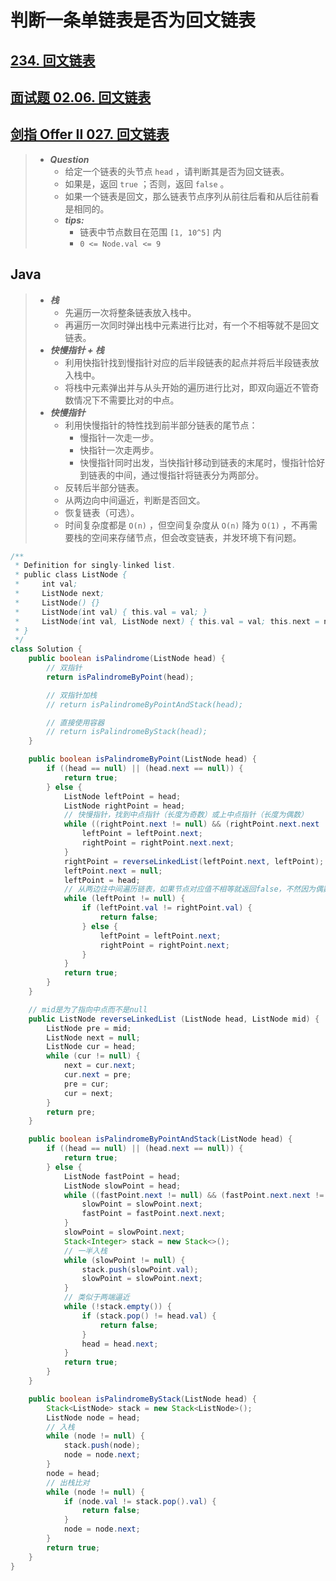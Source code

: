 # 判断一条单链表是否为回文链表

## [234. 回文链表](https://leetcode.cn/problems/palindrome-linked-list/)

## [面试题 02.06. 回文链表](https://leetcode.cn/problems/palindrome-linked-list-lcci/)

## [剑指 Offer II 027. 回文链表](https://leetcode.cn/problems/aMhZSa/)

> - ***Question***
>   - 给定一个链表的头节点 `head` ，请判断其是否为回文链表。
>   - 如果是，返回 `true` ；否则，返回 `false` 。
>   - 如果一个链表是回文，那么链表节点序列从前往后看和从后往前看是相同的。
>   - ***tips:***
>     - 链表中节点数目在范围 `[1, 10^5]` 内
>     - `0 <= Node.val <= 9`

## Java

> - ***栈***
>   - 先遍历一次将整条链表放入栈中。
>   - 再遍历一次同时弹出栈中元素进行比对，有一个不相等就不是回文链表。
> - ***快慢指针 + 栈***
>   - 利用快指针找到慢指针对应的后半段链表的起点并将后半段链表放入栈中。
>   - 将栈中元素弹出并与从头开始的遍历进行比对，即双向逼近不管奇数情况下不需要比对的中点。
> - ***快慢指针***  
>   - 利用快慢指针的特性找到前半部分链表的尾节点：
>     - 慢指针一次走一步。
>     - 快指针一次走两步。
>     - 快慢指针同时出发，当快指针移动到链表的末尾时，慢指针恰好到链表的中间，通过慢指针将链表分为两部分。
>   - 反转后半部分链表。
>   - 从两边向中间逼近，判断是否回文。
>   - 恢复链表（可选）。
>   - 时间复杂度都是 `O(n)` ，但空间复杂度从 `O(n)` 降为 `O(1)` ，不再需要栈的空间来存储节点，但会改变链表，并发环境下有问题。

```java
/**
 * Definition for singly-linked list.
 * public class ListNode {
 *     int val;
 *     ListNode next;
 *     ListNode() {}
 *     ListNode(int val) { this.val = val; }
 *     ListNode(int val, ListNode next) { this.val = val; this.next = next; }
 * }
 */
class Solution {
    public boolean isPalindrome(ListNode head) {
        // 双指针
        return isPalindromeByPoint(head);

        // 双指针加栈
        // return isPalindromeByPointAndStack(head);

        // 直接使用容器
        // return isPalindromeByStack(head);
    }

    public boolean isPalindromeByPoint(ListNode head) {
        if ((head == null) || (head.next == null)) {
            return true;
        } else {
            ListNode leftPoint = head;
            ListNode rightPoint = head;
            // 快慢指针，找到中点指针（长度为奇数）或上中点指针（长度为偶数）
            while ((rightPoint.next != null) && (rightPoint.next.next != null)) {
                leftPoint = leftPoint.next;
                rightPoint = rightPoint.next.next;
            }
            rightPoint = reverseLinkedList(leftPoint.next, leftPoint);
            leftPoint.next = null;
            leftPoint = head;
            // 从两边往中间遍历链表，如果节点对应值不相等就返回false，不然因为偶数长度的缘故，leftPoint总是会先于或者与rightPoint同时碰到（上）中点的next（null），结束循环返回true
            while (leftPoint != null) {
                if (leftPoint.val != rightPoint.val) {
                    return false;
                } else {
                    leftPoint = leftPoint.next;
                    rightPoint = rightPoint.next;
                }
            }
            return true;
        }
    }

    // mid是为了指向中点而不是null
    public ListNode reverseLinkedList (ListNode head, ListNode mid) {
        ListNode pre = mid;
        ListNode next = null;
        ListNode cur = head;
        while (cur != null) {
            next = cur.next;
            cur.next = pre;
            pre = cur;
            cur = next;
        }
        return pre;
    }

    public boolean isPalindromeByPointAndStack(ListNode head) {
        if ((head == null) || (head.next == null)) {
            return true;
        } else {
            ListNode fastPoint = head;
            ListNode slowPoint = head;
            while ((fastPoint.next != null) && (fastPoint.next.next != null)) {
                slowPoint = slowPoint.next;
                fastPoint = fastPoint.next.next;
            }
            slowPoint = slowPoint.next;
            Stack<Integer> stack = new Stack<>();
            // 一半入栈
            while (slowPoint != null) {
                stack.push(slowPoint.val);
                slowPoint = slowPoint.next;
            }
            // 类似于两端逼近
            while (!stack.empty()) {
                if (stack.pop() != head.val) {
                    return false;
                }
                head = head.next;
            }
            return true;
        }
    }

    public boolean isPalindromeByStack(ListNode head) {
        Stack<ListNode> stack = new Stack<ListNode>();
        ListNode node = head;
        // 入栈
        while (node != null) {
            stack.push(node);
            node = node.next;
        }
        node = head;
        // 出栈比对
        while (node != null) {
            if (node.val != stack.pop().val) {
                return false;
            }
            node = node.next;
        }
        return true;
    }
}
```
